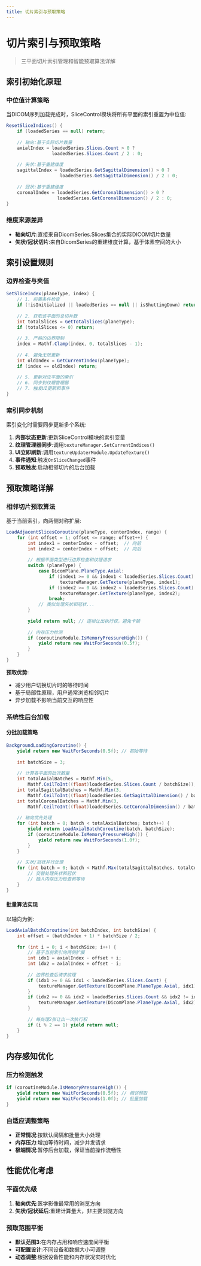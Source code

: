 ```yaml
---
title: 切片索引与预取策略
---
```

# 切片索引与预取策略

> 三平面切片索引管理和智能预取算法详解

## 索引初始化原理

### 中位值计算策略
当DICOM序列加载完成时，SliceControl模块将所有平面的索引重置为中位值:

```csharp
ResetSliceIndices() {
    if (loadedSeries == null) return;
    
    // 轴向:基于实际切片数量
    axialIndex = loadedSeries.Slices.Count > 0 ? 
                 loadedSeries.Slices.Count / 2 : 0;
    
    // 矢状:基于重建维度
    sagittalIndex = loadedSeries.GetSagittalDimension() > 0 ? 
                    loadedSeries.GetSagittalDimension() / 2 : 0;
    
    // 冠状:基于重建维度  
    coronalIndex = loadedSeries.GetCoronalDimension() > 0 ? 
                   loadedSeries.GetCoronalDimension() / 2 : 0;
}
```

### 维度来源差异
- **轴向切片**:直接来自DicomSeries.Slices集合的实际DICOM切片数量
- **矢状/冠状切片**:来自DicomSeries的重建维度计算，基于体素空间的大小

## 索引设置规则

### 边界检查与夹值
```csharp
SetSliceIndex(planeType, index) {
    // 1. 前置条件检查
    if (!isInitialized || loadedSeries == null || isShuttingDown) return;
    
    // 2. 获取该平面的总切片数
    int totalSlices = GetTotalSlices(planeType);
    if (totalSlices <= 0) return;
    
    // 3. 严格的边界限制
    index = Mathf.Clamp(index, 0, totalSlices - 1);
    
    // 4. 避免无效更新
    int oldIndex = GetCurrentIndex(planeType);
    if (index == oldIndex) return;
    
    // 5. 更新对应平面的索引
    // 6. 同步到纹理管理器
    // 7. 触发UI更新和事件
}
```

### 索引同步机制
索引变化时需要同步更新多个系统:
1. **内部状态更新**:更新SliceControl模块的索引变量
2. **纹理管理器同步**:调用`textureManager.SetCurrentIndices()`
3. **UI立即刷新**:调用`textureUpdaterModule.UpdateTexture()`
4. **事件通知**:触发`OnSliceChanged`事件
5. **预取触发**:启动相邻切片的后台加载

## 预取策略详解

### 相邻切片预取算法
基于当前索引，向两侧对称扩展:

```csharp
LoadAdjacentSlicesCoroutine(planeType, centerIndex, range) {
    for (int offset = 1; offset <= range; offset++) {
        int index1 = centerIndex - offset;  // 向前
        int index2 = centerIndex + offset;  // 向后
        
        // 根据平面类型进行边界检查和纹理请求
        switch (planeType) {
            case DicomPlane.PlaneType.Axial:
                if (index1 >= 0 && index1 < loadedSeries.Slices.Count)
                    textureManager.GetTexture(planeType, index1);
                if (index2 >= 0 && index2 < loadedSeries.Slices.Count)
                    textureManager.GetTexture(planeType, index2);
                break;
            // 类似处理矢状和冠状...
        }
        
        yield return null; // 逐帧让出执行权，避免卡顿
        
        // 内存压力检测
        if (coroutineModule.IsMemoryPressureHigh()) {
            yield return new WaitForSeconds(0.5f);
        }
    }
}
```

**预取优势**:
- 减少用户切换切片时的等待时间
- 基于局部性原理，用户通常浏览相邻切片
- 异步加载不影响当前交互的响应性

### 系统性后台加载

#### 分批加载策略
```csharp
BackgroundLoadingCoroutine() {
    yield return new WaitForSeconds(0.5f); // 初始等待
    
    int batchSize = 3;
    
    // 计算各平面的批次数量
    int totalAxialBatches = Mathf.Min(5, 
        Mathf.CeilToInt((float)loadedSeries.Slices.Count / batchSize));
    int totalSagittalBatches = Mathf.Min(3, 
        Mathf.CeilToInt((float)loadedSeries.GetSagittalDimension() / batchSize));
    int totalCoronalBatches = Mathf.Min(3, 
        Mathf.CeilToInt((float)loadedSeries.GetCoronalDimension() / batchSize));
    
    // 轴向优先处理
    for (int batch = 0; batch < totalAxialBatches; batch++) {
        yield return LoadAxialBatchCoroutine(batch, batchSize);
        if (coroutineModule.IsMemoryPressureHigh()) {
            yield return new WaitForSeconds(1.0f);
        }
    }
    
    // 矢状/冠状并行处理
    for (int batch = 0; batch < Mathf.Max(totalSagittalBatches, totalCoronalBatches); batch++) {
        // 交替处理矢状和冠状
        // 插入内存压力检查和等待
    }
}
```

#### 批量算法实现
以轴向为例:
```csharp
LoadAxialBatchCoroutine(int batchIndex, int batchSize) {
    int offset = (batchIndex + 1) * batchSize / 2;
    
    for (int i = 0; i < batchSize; i++) {
        // 基于当前索引向两侧扩展
        int idx1 = axialIndex - offset + i;
        int idx2 = axialIndex + offset - i;
        
        // 边界检查后请求纹理
        if (idx1 >= 0 && idx1 < loadedSeries.Slices.Count) {
            textureManager.GetTexture(DicomPlane.PlaneType.Axial, idx1);
        }
        if (idx2 >= 0 && idx2 < loadedSeries.Slices.Count && idx2 != idx1) {
            textureManager.GetTexture(DicomPlane.PlaneType.Axial, idx2);
        }
        
        // 每处理2张让出一次执行权
        if (i % 2 == 1) yield return null;
    }
}
```

## 内存感知优化

### 压力检测触发
```csharp
if (coroutineModule.IsMemoryPressureHigh()) {
    yield return new WaitForSeconds(0.5f); // 相邻预取
    yield return new WaitForSeconds(1.0f); // 批量加载
}
```

### 自适应调整策略
- **正常情况**:按默认间隔和批量大小处理
- **内存压力**:增加等待时间，减少并发请求
- **极端情况**:暂停后台加载，保证当前操作流畅性

## 性能优化考虑

### 平面优先级
1. **轴向优先**:医学影像最常用的浏览方向
2. **矢状/冠状延后**:重建计算量大，非主要浏览方向

### 预取范围平衡
- **默认范围3**:在内存占用和响应速度间平衡
- **可配置设计**:不同设备和数据大小可调整
- **动态调整**:根据设备性能和内存状况实时优化